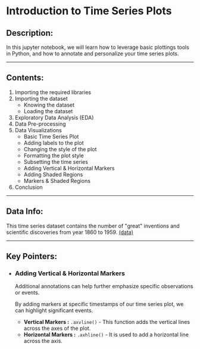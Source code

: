 # Introduction to Time Series Plots

## Description:
In this jupyter notebook, we will learn how to leverage basic plottings tools in Python, and how to annotate and personalize your time series plots.

---
## Contents:
1. Importing the required libraries
2. Importing the dataset
    - Knowing the dataset
    - Loading the dataset
3. Exploratory Data Analysis (EDA)
4. Data Pre-processing
5. Data Visualizations
    - Basic Time Series Plot
    - Adding labels to the plot
    - Changing the style of the plot
    - Formatting the plot style
    - Subsetting the time series
    - Adding Vertical & Horizontal Markers
    - Adding Shaded Regions
    - Markers & Shaded Regions
6. Conclusion

---
## Data Info:
This time series dataset contains the number of "great" inventions and scientific discoveries from year 1860 to 1959. [(data)](https://github.com/Ravjot03/Visualizing-Time-Series-Data-in-Python/blob/main/Chapter-1/ch1_discoveries.csv)

---
## Key Pointers:

- ### Adding Vertical & Horizontal Markers
    Additional annotations can help further emphasize specific observations or events.
    
    By adding markers at specific timestamps of our time series plot, we can highlight significant events.
    - **Vertical Markers :** `.axvline()` - This function adds the vertical lines across the axes of the plot.
    - **Horizontal Markers :** `.axhline()` - It is used to add a horizontal line across the axis.
